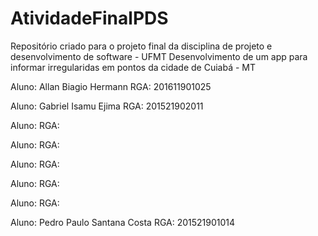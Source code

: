 # AtividadeFinalPDS
Repositório criado para o projeto final da disciplina de projeto e desenvolvimento de software  - UFMT
Desenvolvimento de um app para informar irregularidas em pontos da cidade de Cuiabá - MT

Aluno: Allan Biagio Hermann
RGA: 201611901025

Aluno: Gabriel Isamu Ejima 
RGA: 201521902011

Aluno: 
RGA: 

Aluno: 
RGA: 

Aluno: 
RGA: 
 
Aluno: 
RGA:

Aluno: 
RGA:

Aluno: Pedro Paulo Santana Costa
RGA: 201521901014
